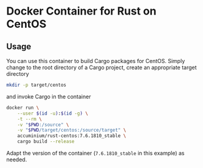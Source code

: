 # Docker Container for Rust on CentOS

## Usage

You can use this container to build Cargo packages for CentOS.  Simply change to the root directory
of a Cargo project, create an appropriate target directory
```sh
mkdir -p target/centos
```
and invoke Cargo in the container
```sh
docker run \
    --user $(id -u):$(id -g) \
    -t --rm \
    -v "$PWD:/source" \
    -v "$PWD/target/centos:/source/target" \
    accuminium/rust-centos:7.6.1810_stable \
    cargo build --release
```
Adapt the version of the container (`7.6.1810_stable` in this example) as needed.

